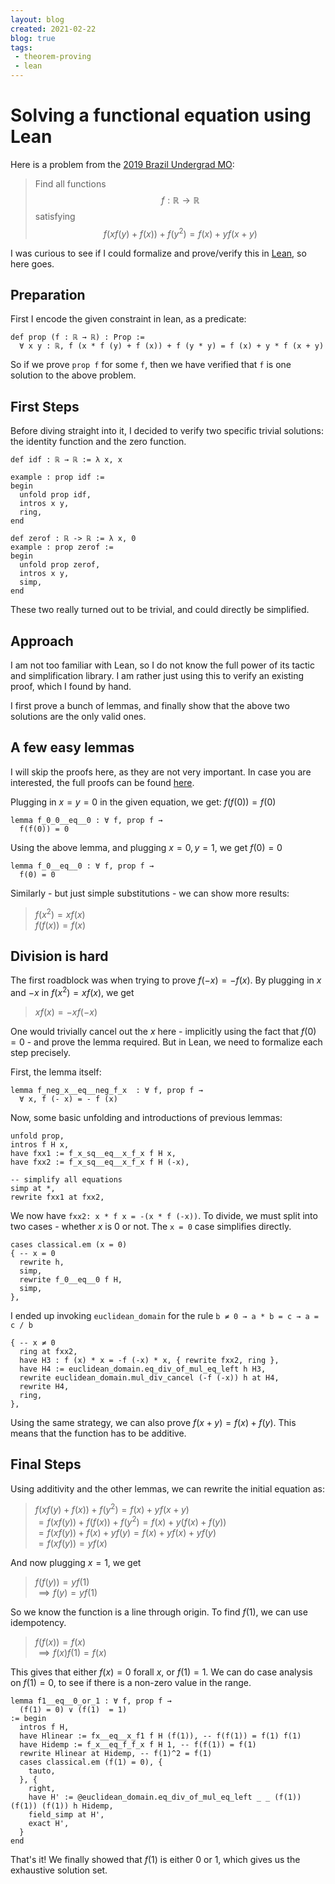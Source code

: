 ```yaml
---
layout: blog
created: 2021-02-22
blog: true
tags:
 - theorem-proving
 - lean
---
```


Solving a functional equation using Lean
========================================

Here is a problem from the [2019 Brazil Undergrad MO](https://artofproblemsolving.com/community/c1018411_2019_brazil_undergrad_mo):  
> Find all functions $$f: \mathbb{R} \rightarrow \mathbb{R}$$ satisfying $$ f(x f(y) + f(x)) + f(y^2) = f(x) + y f(x + y)$$

I was curious to see if I could formalize and prove/verify this in [Lean](https://leanprover.github.io/), so here goes.

Preparation
-----------

First I encode the given constraint in lean, as a predicate:

```lean
def prop (f : ℝ → ℝ) : Prop := 
  ∀ x y : ℝ, f (x * f (y) + f (x)) + f (y * y) = f (x) + y * f (x + y)
```

So if we prove `prop f` for some `f`, then we have verified that `f` is one solution to the above problem.

First Steps
-----------

Before diving straight into it, I decided to verify two specific trivial solutions: the identity function and the zero function.

```lean
def idf : ℝ → ℝ := λ x, x

example : prop idf :=
begin
  unfold prop idf,
  intros x y,
  ring,
end
```

```lean
def zerof : ℝ -> ℝ := λ x, 0
example : prop zerof :=
begin
  unfold prop zerof,
  intros x y,
  simp,
end
```

These two really turned out to be trivial, and could directly be simplified.

Approach
--------

I am not too familiar with Lean, so I do not know the full power of its tactic and simplification library. I am rather just using this to verify an existing proof, which I found by hand. 

I first prove a bunch of lemmas, and finally show that the above two solutions are the only valid ones.

A few easy lemmas
-----------------

I will skip the proofs here, as they are not very important. In case you are interested, the full proofs can be found [here](https://gist.github.com/anurudhp/9c60e89a5609fa935a5e890c3b9c0aa4).

Plugging in $x = y = 0$ in the given equation, we get: $f(f(0)) = f(0)$
```lean
lemma f_0_0__eq__0 : ∀ f, prop f → 
  f(f(0)) = 0
```

Using the above lemma, and plugging $x = 0, y = 1$, we get $f(0) = 0$
```lean
lemma f_0__eq__0 : ∀ f, prop f → 
  f(0) = 0
```

Similarly - but just simple substitutions - we can show more results:
> $f(x^2) = x f(x)$  
> $f(f(x)) = f(x)$

Division is hard
----------------

The first roadblock was when trying to prove $f(-x) = -f(x)$.
By plugging in $x$ and $-x$ in $f(x^2) = x f(x)$, we get
> $x f(x) = -x f(-x)$

One would trivially cancel out the $x$ here - implicitly using the fact that $f(0) = 0$ - and prove the lemma required.
But in Lean, we need to formalize each step precisely.

First, the lemma itself:
```lean
lemma f_neg_x__eq__neg_f_x  : ∀ f, prop f → 
  ∀ x, f (- x) = - f (x)
```

Now, some basic unfolding and introductions of previous lemmas:
```lean
unfold prop,
intros f H x,
have fxx1 := f_x_sq__eq__x_f_x f H x,
have fxx2 := f_x_sq__eq__x_f_x f H (-x),

-- simplify all equations
simp at *,
rewrite fxx1 at fxx2,
```

We now have `fxx2: x * f x = -(x * f (-x))`. To divide, we must split into two cases - whether $x$ is $0$ or not. The `x = 0` case simplifies directly.

```lean
cases classical.em (x = 0)
{ -- x = 0
  rewrite h,
  simp,
  rewrite f_0__eq__0 f H,
  simp,
},
```

I ended up invoking `euclidean_domain` for the rule `b ≠ 0 → a * b = c → a = c / b`
```lean
{ -- x ≠ 0
  ring at fxx2,
  have H3 : f (x) * x = -f (-x) * x, { rewrite fxx2, ring },
  have H4 := euclidean_domain.eq_div_of_mul_eq_left h H3,
  rewrite euclidean_domain.mul_div_cancel (-f (-x)) h at H4,
  rewrite H4,
  ring,
},
```

Using the same strategy, we can also prove $f(x + y) = f(x) + f(y)$. This means that the function has to be additive.

Final Steps
-----------

Using additivity and the other lemmas, we can rewrite the initial equation as:
> $f(x f(y) + f(x)) + f(y^2) = f(x) + y f(x + y)$  
> $= f(x f(y)) + f(f(x)) + f(y^2) = f(x) + y (f(x) + f(y))$  
> $= f(x f(y)) + f(x) + y f(y) = f(x) + y f(x) + y f(y)$  
> $= f(x f(y)) = y f(x)$  

And now plugging $x = 1$, we get
> $f(f(y)) = y f(1)$  
> $\implies f(y) = y f(1)$

So we know the function is a line through origin. To find $f(1)$, we can use idempotency.
> $f(f(x)) = f(x)$  
> $\implies f(x) f(1) = f(x)$  

This gives that either $f(x) = 0$ forall $x$, or $f(1) = 1$.
We can do case analysis on $f(1) = 0$, to see if there is a non-zero value in the range.
```lean
lemma f1__eq__0_or_1 : ∀ f, prop f →
  (f(1) = 0) ∨ (f(1)  = 1)
:= begin
  intros f H,
  have Hlinear := fx__eq__x_f1 f H (f(1)), -- f(f(1)) = f(1) f(1)
  have Hidemp := f_x__eq_f_f_x f H 1, -- f(f(1)) = f(1)
  rewrite Hlinear at Hidemp, -- f(1)^2 = f(1)
  cases classical.em (f(1) = 0), {
    tauto,
  }, {
    right,
    have H' := @euclidean_domain.eq_div_of_mul_eq_left _ _ (f(1)) (f(1)) (f(1)) h Hidemp,
    field_simp at H',
    exact H',
  }
end
```

That's it! We finally showed that $f(1)$ is either 0 or 1, which gives us the exhaustive solution set.
